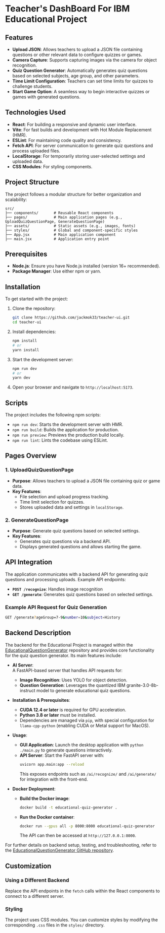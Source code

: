 # Teacher's DashBoard For IBM Educational Project

## Features

- **Upload JSON**: Allows teachers to upload a JSON file containing questions or other relevant data to configure quizzes or games.
- **Camera Capture**: Supports capturing images via the camera for object recognition.
- **Quiz Question Generator**: Automatically generates quiz questions based on selected subjects, age group, and other parameters.
- **Time Limit Configuration**: Teachers can set time limits for quizzes to challenge students.
- **Start Game Option**: A seamless way to begin interactive quizzes or games with generated questions.

## Technologies Used

- **React**: For building a responsive and dynamic user interface.
- **Vite**: For fast builds and development with Hot Module Replacement (HMR).
- **ESLint**: For maintaining code quality and consistency.
- **Fetch API**: For server communication to generate quiz questions and process uploaded files.
- **LocalStorage**: For temporarily storing user-selected settings and uploaded data.
- **CSS Modules**: For styling components.

## Project Structure

The project follows a modular structure for better organization and scalability:

```
src/
├── components/       # Reusable React components
├── pages/            # Main application pages (e.g., UploadQuizQuestionPage, GenerateQuestionPage)
├── assets/           # Static assets (e.g., images, fonts)
├── styles/           # Global and component-specific styles
├── App.jsx           # Main application component
├── main.jsx          # Application entry point
```

## Prerequisites

- **Node.js**: Ensure you have Node.js installed (version 16+ recommended).
- **Package Manager**: Use either npm or yarn.

## Installation

To get started with the project:

1. Clone the repository:
   ```bash
   git clone https://github.com/jackmok33/teacher-ui.git
   cd teacher-ui
   ```

2. Install dependencies:
   ```bash
   npm install
   # or
   yarn install
   ```

3. Start the development server:
   ```bash
   npm run dev
   # or
   yarn dev
   ```

4. Open your browser and navigate to `http://localhost:5173`.

## Scripts

The project includes the following npm scripts:

- `npm run dev`: Starts the development server with HMR.
- `npm run build`: Builds the application for production.
- `npm run preview`: Previews the production build locally.
- `npm run lint`: Lints the codebase using ESLint.

## Pages Overview

### 1. **UploadQuizQuestionPage**

- **Purpose**: Allows teachers to upload a JSON file containing quiz or game data.
- **Key Features**:
    - File selection and upload progress tracking.
    - Time limit selection for quizzes.
    - Stores uploaded data and settings in `localStorage`.

### 2. **GenerateQuestionPage**

- **Purpose**: Generate quiz questions based on selected settings.
- **Key Features**:
    - Generates quiz questions via a backend API.
    - Displays generated questions and allows starting the game.

## API Integration

The application communicates with a backend API for generating quiz questions and processing uploads. Example API endpoints:

- **`POST /recognize`**: Handles image recognition
- **`GET /generate`**: Generates quiz questions based on selected settings.

### Example API Request for Quiz Generation

```bash
GET /generate?ageGroup=7-9&number=10&subject=History
```

## Backend Description

The backend for the Educational Project is managed within the [EducationalQuestionGenerator](https://github.com/System-Engineering-Group-9/EducationalQuestionGenerator) repository and provides core functionality for the quiz question generator. Its main features include:

- **AI Server**:  
  A FastAPI-based server that handles API requests for:
    - **Image Recognition**: Uses YOLO for object detection.
    - **Question Generation**: Leverages the quantized IBM granite-3.0-8b-instruct model to generate educational quiz questions.

- **Installation & Prerequisites**:
    - **CUDA 12.4 or later** is required for GPU acceleration.
    - **Python 3.8 or later** must be installed.
    - Dependencies are managed via `pip`, with special configuration for `llama-cpp-python` (enabling CUDA or Metal support for MacOS).

- **Usage**:
    - **GUI Application**: Launch the desktop application with `python ./main.py` to generate questions interactively.
    - **API Server**: Start the FastAPI server with:
      ```bash
      uvicorn app.main:app --reload
      ```
      This exposes endpoints such as `/ai/recognize/` and `/ai/generate/` for integration with the front-end.

- **Docker Deployment**:
    - **Build the Docker image**:
      ```bash
      docker build -t educational-quiz-generator .
      ```
    - **Run the Docker container**:
      ```bash
      docker run --gpus all -p 8000:8000 educational-quiz-generator
      ```
      The API can then be accessed at `http://127.0.0.1:8000`.

For further details on backend setup, testing, and troubleshooting, refer to the [EducationalQuestionGenerator GitHub repository](https://github.com/System-Engineering-Group-9/EducationalQuestionGenerator).

## Customization

### Using a Different Backend
Replace the API endpoints in the `fetch` calls within the React components to connect to a different server.

### Styling
The project uses CSS modules. You can customize styles by modifying the corresponding `.css` files in the `styles/` directory.
